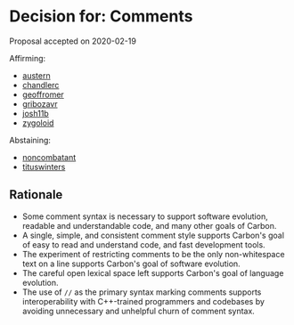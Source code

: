 # Decision for: Comments

<!--
Part of the Carbon Language project, under the Apache License v2.0 with LLVM
Exceptions. See /LICENSE for license information.
SPDX-License-Identifier: Apache-2.0 WITH LLVM-exception
-->

Proposal accepted on 2020-02-19

Affirming:

-   [austern](https://github.com/austern)
-   [chandlerc](https://github.com/chandlerc)
-   [geoffromer](https://github.com/geoffromer)
-   [gribozavr](https://github.com/gribozavr)
-   [josh11b](https://github.com/josh11b)
-   [zygoloid](https://github.com/zygoloid)

Abstaining:

-   [noncombatant](https://github.com/noncombatant)
-   [tituswinters](https://github.com/tituswinters)

## Rationale

-   Some comment syntax is necessary to support software evolution, readable and
    understandable code, and many other goals of Carbon.
-   A single, simple, and consistent comment style supports Carbon's goal of
    easy to read and understand code, and fast development tools.
-   The experiment of restricting comments to be the only non-whitespace text on
    a line supports Carbon's goal of software evolution.
-   The careful open lexical space left supports Carbon's goal of language
    evolution.
-   The use of `//` as the primary syntax marking comments supports
    interoperability with C++-trained programmers and codebases by avoiding
    unnecessary and unhelpful churn of comment syntax.
